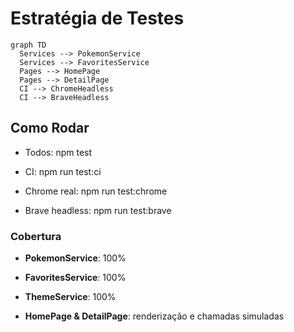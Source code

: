 # Estratégia de Testes

```mermaid
graph TD
  Services --> PokemonService
  Services --> FavoritesService
  Pages --> HomePage
  Pages --> DetailPage
  CI --> ChromeHeadless
  CI --> BraveHeadless
```

## Como Rodar

- Todos: npm test

- CI: npm run test:ci

- Chrome real: npm run test:chrome

- Brave headless: npm run test:brave

### Cobertura

- **PokemonService**: 100%

- **FavoritesService**: 100%

- **ThemeService**: 100%

- **HomePage & DetailPage**: renderização e chamadas simuladas

